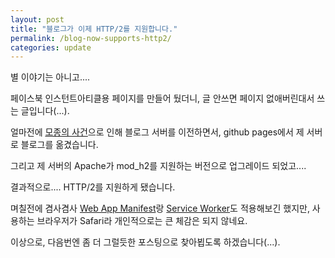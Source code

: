 ```yaml
---
layout: post
title: "블로그가 이제 HTTP/2를 지원합니다."
permalink: /blog-now-supports-http2/
categories: update
---
```


별 이야기는 아니고....

페이스북 인스턴트아티클용 페이지를 만들어 뒀더니, 글 안쓰면 페이지 없애버린대서 쓰는 글입니다(...).

얼마전에 [모종의 사건](https://blog.niceb5y.net/the-cloudbleed-problem/)으로 인해 블로그 서버를 이전하면서, github pages에서 제 서버로 블로그를 옮겼습니다.

그리고 제 서버의 Apache가 mod_h2를 지원하는 버전으로 업그레이드 되었고....

결과적으로.... HTTP/2를 지원하게 됐습니다.

며칠전에 겸사겸사 [Web App Manifest](https://developer.mozilla.org/ko/docs/Web/Manifest)랑 [Service Worker](https://developer.mozilla.org/en-US/docs/Web/API/Service_Worker_API)도 적용해보긴 했지만, 사용하는 브라우저가 Safari라 개인적으로는 큰 체감은 되지 않네요.

이상으로, 다음번엔 좀 더 그럴듯한 포스팅으로 찾아뵙도록 하겠습니다(...).
